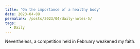 ```yaml
---
title: 'On the importance of a healthy body'
date: 2023-04-08
permalink: /posts/2023/04/daily-notes-5/
tags:
  - Daily
---
```


Nevertheless, a competition held in February weakened my faith.